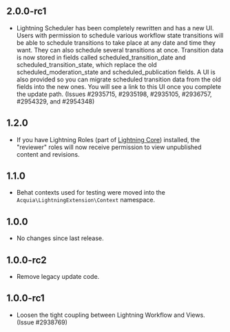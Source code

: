 ## 2.0.0-rc1
* Lightning Scheduler has been completely rewritten and has a new UI. Users
  with permission to schedule various workflow state transitions will be able
  to schedule transitions to take place at any date and time they want. They
  can also schedule several transitions at once. Transition data is now stored
  in fields called scheduled_transition_date and scheduled_transition_state,
  which replace the old scheduled_moderation_state and scheduled_publication
  fields. A UI is also provided so you can migrate scheduled transition data
  from the old fields into the new ones. You will see a link to this UI once
  you complete the update path. (Issues #2935715, #2935198, #2935105, #2936757, #2954329, and #2954348)

## 1.2.0
* If you have Lightning Roles
  (part of [Lightning Core](https://drupal.org/project/lightning_core))
  installed, the "reviewer" roles will now receive permission to view
  unpublished content and revisions.

## 1.1.0
* Behat contexts used for testing were moved into the
  `Acquia\LightningExtension\Context` namespace.

## 1.0.0
* No changes since last release.

## 1.0.0-rc2
* Remove legacy update code.

## 1.0.0-rc1
* Loosen the tight coupling between Lightning Workflow and Views.
  (Issue #2938769)
